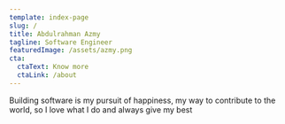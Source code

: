```yaml
---
template: index-page
slug: /
title: Abdulrahman Azmy
tagline: Software Engineer
featuredImage: /assets/azmy.png
cta:
  ctaText: Know more
  ctaLink: /about
---
```

Building software is my pursuit of happiness, my way to contribute to the world, so I love what I do and always give my best